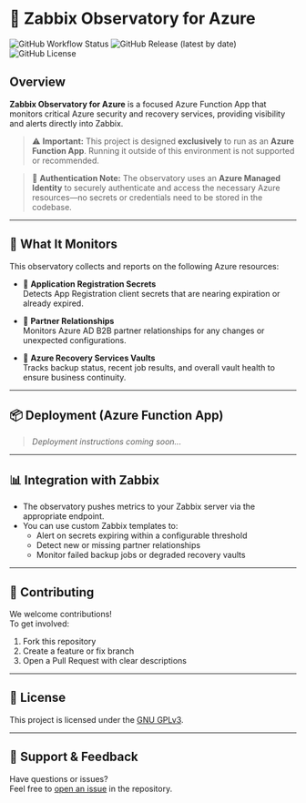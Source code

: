 # 🌌 Zabbix Observatory for Azure

![GitHub Workflow Status](https://img.shields.io/github/actions/workflow/status/Digital-Origin-Solutions/Zabbix-Observatory-for-Azure/on-push.yml?branch=master)
![GitHub Release (latest by date)](https://img.shields.io/github/v/release/Digital-Origin-Solutions/Zabbix-Observatory-for-Azure)
![GitHub License](https://img.shields.io/github/license/Digital-Origin-Solutions/Zabbix-Observatory-for-Azure)

## Overview

**Zabbix Observatory for Azure** is a focused Azure Function App that monitors critical Azure security and recovery services, providing visibility and alerts directly into Zabbix.

> ⚠️ **Important:** This project is designed **exclusively** to run as an **Azure Function App**. Running it outside of this environment is not supported or recommended.

> 🔐 **Authentication Note:** The observatory uses an **Azure Managed Identity** to securely authenticate and access the necessary Azure resources—no secrets or credentials need to be stored in the codebase.

---

## 🚀 What It Monitors

This observatory collects and reports on the following Azure resources:

- 🔐 **Application Registration Secrets**  
  Detects App Registration client secrets that are nearing expiration or already expired.

- 🤝 **Partner Relationships**  
  Monitors Azure AD B2B partner relationships for any changes or unexpected configurations.

- 💾 **Azure Recovery Services Vaults**  
  Tracks backup status, recent job results, and overall vault health to ensure business continuity.

---

## 📦 Deployment (Azure Function App)

> _Deployment instructions coming soon..._

---

## 📊 Integration with Zabbix

- The observatory pushes metrics to your Zabbix server via the appropriate endpoint.
- You can use custom Zabbix templates to:
  - Alert on secrets expiring within a configurable threshold
  - Detect new or missing partner relationships
  - Monitor failed backup jobs or degraded recovery vaults

---

## 🤝 Contributing

We welcome contributions!  
To get involved:

1. Fork this repository  
2. Create a feature or fix branch  
3. Open a Pull Request with clear descriptions

---

## 📄 License

This project is licensed under the [GNU GPLv3](LICENSE).

---

## 🧭 Support & Feedback

Have questions or issues?  
Feel free to [open an issue](https://github.com/Digital-Origin-Solutions/Zabbix-Observatory-for-Azure/issues) in the repository.
